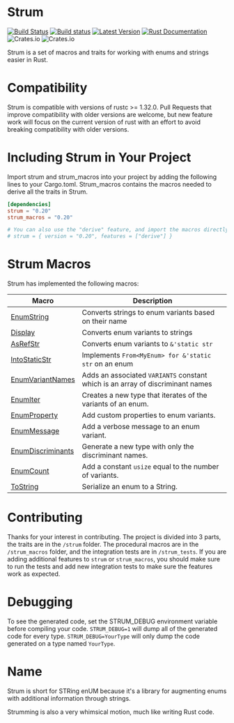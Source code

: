# Strum

[![Build Status](https://travis-ci.com/Peternator7/strum.svg?branch=master)](https://travis-ci.com/Peternator7/strum)
[![Build status](https://ci.appveyor.com/api/projects/status/ji4f6n2m5lvu11xt?svg=true)](https://ci.appveyor.com/project/Peternator7/strum)
[![Latest Version](https://img.shields.io/crates/v/strum.svg)](https://crates.io/crates/strum)
[![Rust Documentation](https://docs.rs/strum/badge.svg)](https://docs.rs/strum)
![Crates.io](https://img.shields.io/crates/l/strum)
![Crates.io](https://img.shields.io/crates/d/strum)

Strum is a set of macros and traits for working with enums and strings easier in Rust.

# Compatibility

Strum is compatible with versions of rustc >= 1.32.0. Pull Requests that improve compatibility with older
versions are welcome, but new feature work will focus on the current version of rust with an effort to
avoid breaking compatibility with older versions.

# Including Strum in Your Project

Import strum and strum_macros into your project by adding the following lines to your
Cargo.toml. Strum_macros contains the macros needed to derive all the traits in Strum.

```toml
[dependencies]
strum = "0.20"
strum_macros = "0.20"

# You can also use the "derive" feature, and import the macros directly from "strum"
# strum = { version = "0.20", features = ["derive"] }
```

# Strum Macros

Strum has implemented the following macros:

| Macro | Description |
| --- | ----------- |
| [EnumString] | Converts strings to enum variants based on their name |
| [Display] | Converts enum variants to strings |
| [AsRefStr] | Converts enum variants to `&'static str` |
| [IntoStaticStr] | Implements `From<MyEnum> for &'static str` on an enum |
| [EnumVariantNames] | Adds an associated `VARIANTS` constant which is an array of discriminant names |
| [EnumIter] | Creates a new type that iterates of the variants of an enum. |
| [EnumProperty] | Add custom properties to enum variants. |
| [EnumMessage] | Add a verbose message to an enum variant. |
| [EnumDiscriminants] | Generate a new type with only the discriminant names. |
| [EnumCount] | Add a constant `usize` equal to the number of variants. |
| [ToString] | Serialize an enum to a String. |

# Contributing

Thanks for your interest in contributing. The project is divided into 3 parts, the traits are in the
`/strum` folder. The procedural macros are in the `/strum_macros` folder, and the integration tests are
in `/strum_tests`. If you are adding additional features to `strum` or `strum_macros`, you should make sure
to run the tests and add new integration tests to make sure the features work as expected.

# Debugging

To see the generated code, set the STRUM_DEBUG environment variable before compiling your code.
`STRUM_DEBUG=1` will dump all of the generated code for every type. `STRUM_DEBUG=YourType` will
only dump the code generated on a type named `YourType`.

# Name

Strum is short for STRing enUM because it's a library for augmenting enums with additional
information through strings.

Strumming is also a very whimsical motion, much like writing Rust code.

[Macro-Renames]: https://github.com/Peternator7/strum/wiki/Macro-Renames
[EnumString]: https://docs.rs/strum_macros/0.20/strum_macros/derive.EnumString.html
[Display]: https://docs.rs/strum_macros/0.20/strum_macros/derive.Display.html
[AsRefStr]: https://docs.rs/strum_macros/0.20/strum_macros/derive.AsRefStr.html
[IntoStaticStr]: https://docs.rs/strum_macros/0.20/strum_macros/derive.IntoStaticStr.html
[EnumVariantNames]: https://docs.rs/strum_macros/0.20/strum_macros/derive.EnumVariantNames.html
[EnumIter]: https://docs.rs/strum_macros/0.20/strum_macros/derive.EnumIter.html
[EnumProperty]: https://docs.rs/strum_macros/0.20/strum_macros/derive.EnumProperty.html
[EnumMessage]: https://docs.rs/strum_macros/0.20/strum_macros/derive.EnumMessage.html
[EnumDiscriminants]: https://docs.rs/strum_macros/0.20/strum_macros/derive.EnumDiscriminants.html
[EnumCount]: https://docs.rs/strum_macros/0.20/strum_macros/derive.EnumCount.html
[ToString]: https://docs.rs/strum_macros/0.20/strum_macros/derive.ToString.html
